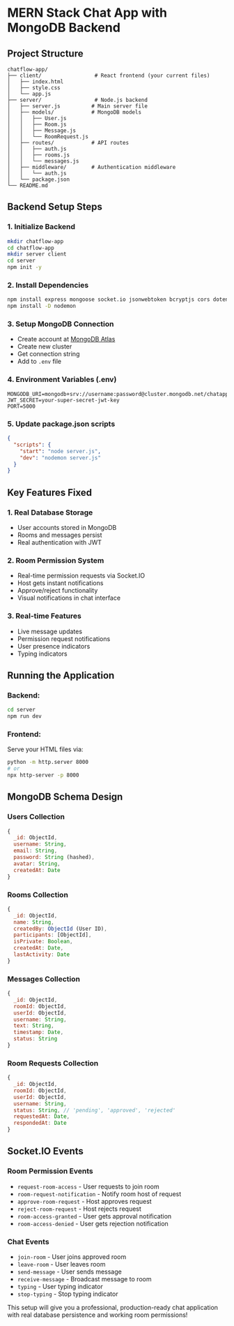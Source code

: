 # MERN Stack Chat App with MongoDB Backend

## Project Structure
```
chatflow-app/
├── client/                 # React frontend (your current files)
│   ├── index.html
│   ├── style.css
│   └── app.js
├── server/                 # Node.js backend
│   ├── server.js          # Main server file
│   ├── models/            # MongoDB models
│   │   ├── User.js
│   │   ├── Room.js
│   │   ├── Message.js
│   │   └── RoomRequest.js
│   ├── routes/            # API routes
│   │   ├── auth.js
│   │   ├── rooms.js
│   │   └── messages.js
│   ├── middleware/        # Authentication middleware
│   │   └── auth.js
│   └── package.json
└── README.md
```

## Backend Setup Steps

### 1. Initialize Backend
```bash
mkdir chatflow-app
cd chatflow-app
mkdir server client
cd server
npm init -y
```

### 2. Install Dependencies
```bash
npm install express mongoose socket.io jsonwebtoken bcryptjs cors dotenv
npm install -D nodemon
```

### 3. Setup MongoDB Connection
- Create account at [MongoDB Atlas](https://cloud.mongodb.com)
- Create new cluster
- Get connection string
- Add to `.env` file

### 4. Environment Variables (.env)
```
MONGODB_URI=mongodb+srv://username:password@cluster.mongodb.net/chatapp
JWT_SECRET=your-super-secret-jwt-key
PORT=5000
```

### 5. Update package.json scripts
```json
{
  "scripts": {
    "start": "node server.js",
    "dev": "nodemon server.js"
  }
}
```

## Key Features Fixed

### 1. Real Database Storage
- User accounts stored in MongoDB
- Rooms and messages persist
- Real authentication with JWT

### 2. Room Permission System
- Real-time permission requests via Socket.IO
- Host gets instant notifications
- Approve/reject functionality
- Visual notifications in chat interface

### 3. Real-time Features
- Live message updates
- Permission request notifications
- User presence indicators
- Typing indicators

## Running the Application

### Backend:
```bash
cd server
npm run dev
```

### Frontend:
Serve your HTML files via:
```bash
python -m http.server 8000
# or
npx http-server -p 8000
```

## MongoDB Schema Design

### Users Collection
```javascript
{
  _id: ObjectId,
  username: String,
  email: String,
  password: String (hashed),
  avatar: String,
  createdAt: Date
}
```

### Rooms Collection
```javascript
{
  _id: ObjectId,
  name: String,
  createdBy: ObjectId (User ID),
  participants: [ObjectId],
  isPrivate: Boolean,
  createdAt: Date,
  lastActivity: Date
}
```

### Messages Collection
```javascript
{
  _id: ObjectId,
  roomId: ObjectId,
  userId: ObjectId,
  username: String,
  text: String,
  timestamp: Date,
  status: String
}
```

### Room Requests Collection
```javascript
{
  _id: ObjectId,
  roomId: ObjectId,
  userId: ObjectId,
  username: String,
  status: String, // 'pending', 'approved', 'rejected'
  requestedAt: Date,
  respondedAt: Date
}
```

## Socket.IO Events

### Room Permission Events
- `request-room-access` - User requests to join room
- `room-request-notification` - Notify room host of request
- `approve-room-request` - Host approves request
- `reject-room-request` - Host rejects request
- `room-access-granted` - User gets approval notification
- `room-access-denied` - User gets rejection notification

### Chat Events
- `join-room` - User joins approved room
- `leave-room` - User leaves room
- `send-message` - User sends message
- `receive-message` - Broadcast message to room
- `typing` - User typing indicator
- `stop-typing` - Stop typing indicator

This setup will give you a professional, production-ready chat application with real database persistence and working room permissions!